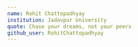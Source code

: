 ```yaml
---
name: Rohit Chattopadhyay
institution: Jadavpur University
quote: Chase your dreams, not your peers
github_user: RohitChattopadhyay
---
```

